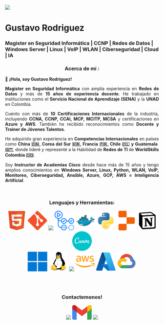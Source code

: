 <!-- Intro -->

<a href="https://grodriguez.vercel.app/" target="_blank"><img src="https://www.future-processing.com/blog/wp-content/uploads/2024/01/cover_ADP.jpg" /></a>

<div>
  <h1> Gustavo Rodriguez</h1>
  <h3> Magister en Seguridad Informática | CCNP | Redes de Datos | Windows Server | Linux | VoIP | WLAN | Ciberseguridad | Cloud | IA</h3>
</div>

<h3 align="center">Acerca de mí :</h3>  
<div class="hidden md:block">
<p align="justify">🚀 <strong>¡Hola, soy Gustavo Rodríguez!</strong></p>
<p p align="justify"> <strong>Magister en Seguridad Informática</strong> con amplia experiencia en <strong>Redes de Datos</strong> y más de <strong>15 años de experiencia docente</strong>. He trabajado en instituciones como el <strong>Servicio Nacional de Aprendizaje (SENA)</strong> y la <strong>UNAD</strong> en Colombia.</p>
<p align="justify">Cuento con más de <strong>10 Certificaciones Internacionales</strong> de la industria, incluyendo <strong>CCNA, CCNP, CCAI, MCP, MCITP, MCSA</strong> y certificaciones en <strong>Azure y AWS</strong>. También he recibido reconocimientos como <strong>Docente y Trainer de Jóvenes Talentos</strong>.</p>
<p align="justify"> He adquirido gran experiencia en <strong>Competencias Internacionales</strong> en países como <strong>China 🇨🇳, Corea del Sur 🇰🇷, Francia 🇫🇷, Chile 🇨🇱 y Guatemala 🇬🇹</strong>, donde lideré y representé a la Habilidad de <strong> Redes de TI </strong> de <strong>WorldSkills Colombia 🇨🇴</strong>.</p>
<p align="justify"> Soy <strong>Instructor de Academias Cisco</strong> desde hace más de 15 años y tengo amplios conocimientos en <strong>Windows Server, Linux, Python, WLAN, VoIP, Monitoreo, Ciberseguridad, Ansible, Azure, GCP, AWS</strong> e <strong>Inteligencia Artificial</strong>.</p>
</div>
<br>

<!-- Tech Stack --> 
<div>
<h3 align="Center">Lenguajes y Herramientas:</h3>  
<p align="center">
  <img src="https://github.com/devicons/devicon/blob/v2.16.0/icons/html5/html5-original.svg" style="height: 4rem"/>
  <img src="https://github.com/devicons/devicon/blob/v2.16.0/icons/git/git-original.svg" style="height: 4rem"/>
  <img src="https://img.icons8.com/?size=100&id=d7iNUYuimOnF&format=png&color=FFFFFF" style="height: 4rem"/>
  <img src="https://github.com/devicons/devicon/blob/v2.16.0/icons/githubactions/githubactions-original.svg" style="height: 4rem"/>
  <img src="https://github.com/devicons/devicon/blob/v2.16.0/icons/docker/docker-original.svg" style="height: 4rem"/>
  <img src="https://github.com/devicons/devicon/blob/v2.16.0/icons/python/python-original.svg"  style="height: 4rem"/>
  <img src="https://github.com/devicons/devicon/blob/v2.16.0/icons/replit/replit-original.svg" style="height: 4rem" />
  <img src="https://github.com/devicons/devicon/blob/v2.16.0/icons/notion/notion-original.svg" style="height: 4rem" />
  <img src="https://github.com/devicons/devicon/blob/master/icons/canva/canva-original.svg" style="height: 4rem" /><br>
  <img src="https://github.com/devicons/devicon/blob/v2.16.0/icons/windows11/windows11-original.svg" style="height: 4rem" />
  <img src="https://github.com/devicons/devicon/blob/v2.16.0/icons/linux/linux-original.svg" style="height: 4rem" />
  <img src="https://upload.wikimedia.org/wikipedia/commons/archive/0/08/20180706165324%21Cisco_logo_blue_2016.svg" style="height: 4rem" />
  <img src="https://github.com/devicons/devicon/blob/v2.16.0/icons/amazonwebservices/amazonwebservices-plain-wordmark.svg" style="height: 4rem" />
  <img src="https://github.com/devicons/devicon/blob/v2.16.0/icons/azure/azure-original.svg" style="height: 4rem" />
  <img src="https://github.com/devicons/devicon/blob/v2.16.0/icons/googlecloud/googlecloud-original.svg" style="height: 4rem" />
</p>
</div>
<br>
<!-- Socials --> 
<br>
<h3 align="center">Contactemonos!</h3>  

<div align="center">
 <a href="https://www.linkedin.com/in/grodriguez-it/" target="blank"><img src="https://cdn.jsdelivr.net/gh/devicons/devicon/icons/linkedin/linkedin-original.svg" style="height: 3rem"/></a>
 <a href="mailto:grodriguez.itnetwork@gmail.com" target="blank"><img src="https://github.com/mahiiverse1/mahiiverse1/blob/main/Gmail_Logo_256px.png" style="height: 3rem"/></a>
 <a href="https://grodriguez.vercel.app/" target="blank"><img src="https://img.icons8.com/?size=100&id=103413&format=png&color=000000" style="height: 3rem"/></a>
</div>
